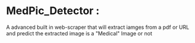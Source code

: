 # MedPic_Detector :

A advanced built in web-scraper that will extract iamges from a pdf or URL and predict the extracted image is a "Medical" Image or not
